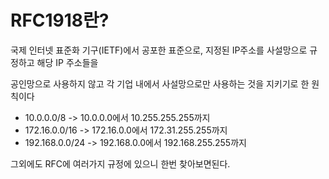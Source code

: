 # RFC1918란?

국제 인터넷 표준화 기구(IETF)에서 공포한 표준으로, 지정된 IP주소를 사설망으로 규정하고 해당 IP 주소들을 

공인망으로 사용하지 않고 각 기업 내에서 사설망으로만 사용하는 것을 지키기로 한 원칙이다

* 10.0.0.0/8 -> 10.0.0.0에서 10.255.255.255까지
* 172.16.0.0/16 -> 172.16.0.0에서 172.31.255.255까지
* 192.168.0.0/24 -> 192.168.0.0에서 192.168.255.255까지


그외에도 RFC에 여러가지 규정에 있으니 한번 찾아보면된다.